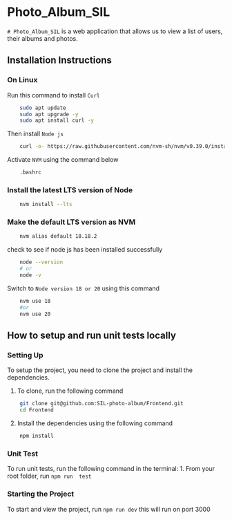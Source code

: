 # Photo_Album_SIL

`# Photo_Album_SIL` is a web application that allows us to view a list of users, their albums and photos.

## Installation Instructions

### On Linux

Run this command to install `Curl`

```bash
    sudo apt update
    sudo apt upgrade -y
    sudo apt install curl -y
```

Then install `Node js`

```bash
    curl -o- https://raw.githubusercontent.com/nvm-sh/nvm/v0.39.0/install.sh | bash
```

Activate `NVM` using the command below

```bash
    .bashrc
```

### Install the latest LTS version of Node

```bash
    nvm install --lts
```

### Make the default LTS version as NVM

```bash
    nvm alias default 18.18.2
```

check to see if node js has been installed successfully

```bash
    node --version
    # or
    node -v
```

Switch to `Node version 18 or 20` using this command

```bash
    nvm use 18
    #or
    nvm use 20
```

## How to setup and run unit tests locally

### Setting Up

To setup the project, you need to clone the project and install the dependencies.

1. To clone, run the following command

```bash
    git clone git@github.com:SIL-photo-album/Frontend.git
    cd Frontend
```

2. Install the dependencies using the following command

```bash
    npm install
```

### Unit Test

To run unit tests, run the following command in the terminal: 1. From your root folder, run `npm run  test`

### Starting the Project

To start and view the project, run `npm run dev`
this will run on port 3000
